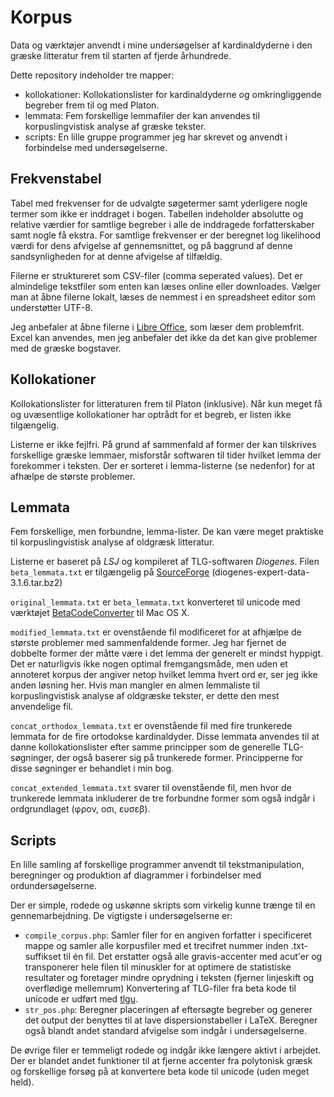 Korpus
======

Data og værktøjer anvendt i mine undersøgelser af kardinaldyderne i den græske litteratur frem til starten af fjerde århundrede.

Dette repository indeholder tre mapper:
- kollokationer: Kollokationslister for kardinaldyderne og omkringliggende begreber frem til og med Platon.
- lemmata: Fem forskellige lemmafiler der kan anvendes til korpuslingvistisk analyse af græske tekster. 
- scripts: En lille gruppe programmer jeg har skrevet og anvendt i forbindelse med undersøgelserne.

Frekvenstabel
-------------
Tabel med frekvenser for de udvalgte søgetermer samt yderligere nogle termer som ikke er inddraget i bogen. Tabellen indeholder absolutte og relative værdier for samtlige begreber i alle de inddragede forfatterskaber samt nogle få ekstra. For samtlige frekvenser er der beregnet log likelihood værdi for dens afvigelse af gennemsnittet, og på baggrund af denne sandsynligheden for at denne afvigelse af tilfældig.

Filerne er struktureret som CSV-filer (comma seperated values). Det er almindelige tekstfiler som enten kan læses online eller downloades. Vælger man at åbne filerne lokalt, læses de nemmest i en spreadsheet editor som understøtter UTF-8.

Jeg anbefaler at åbne filerne i [Libre Office](http://da.libreoffice.org/), som læser dem problemfrit. Excel kan anvendes, men jeg anbefaler det ikke da det kan give problemer med de græske bogstaver.


Kollokationer
------------

Kollokationslister for litteraturen frem til Platon (inklusive). Når kun meget få og uvæsentlige kollokationer har optrådt for et begreb, er listen ikke tilgængelig.

Listerne er ikke fejlfri. På grund af sammenfald af former der kan tilskrives forskellige græske lemmaer, misforstår softwaren til tider hvilket lemma der forekommer i teksten. Der er sorteret i lemma-listerne (se nedenfor) for at afhælpe de største problemer.


Lemmata
-------

Fem forskellige, men forbundne, lemma-lister. De kan være meget praktiske til korpuslingvistisk analyse af oldgræsk litteratur. 

Listerne er baseret på _LSJ_ og kompileret af TLG-softwaren _Diogenes_. 
Filen `beta_lemmata.txt` er tilgængelig på [SourceForge](http://sourceforge.net/projects/diogenes/files/diogenes/3.1.6/)
 (diogenes-expert-data-3.1.6.tar.bz2) 

`original_lemmata.txt` er `beta_lemmata.txt` konverteret til unicode med værktøjet [BetaCodeConverter](http://www.lucius-hartmann.ch/programme/bcconver.php) til Mac OS X. 

`modified_lemmata.txt` er ovenstående fil modificeret for at afhjælpe de største problemer med sammenfaldende former. Jeg har fjernet de dobbelte former der måtte være i det lemma der generelt er mindst hyppigt. Det er naturligvis ikke nogen optimal fremgangsmåde, men uden et annoteret korpus der angiver netop hvilket lemma hvert ord er, ser jeg ikke anden løsning her. Hvis man mangler en almen lemmaliste til korpuslingvistisk analyse af oldgræske tekster, er dette den mest anvendelige fil. 

`concat_orthodox_lemmata.txt` er ovenstående fil med fire trunkerede lemmata for de fire ortodokse kardinaldyder. Disse lemmata anvendes til at danne kollokationslister efter samme principper som de generelle TLG-søgninger, der også baserer sig på trunkerede former. Principperne for disse søgninger er behandlet i min bog.

`concat_extended_lemmata.txt` svarer til ovenstående fil, men hvor de trunkerede lemmata inkluderer de tre forbundne former som også indgår i ordgrundlaget (φρον, οσι, ευσεβ).


Scripts
-------

En lille samling af forskellige programmer anvendt til tekstmanipulation, beregninger og produktion af diagrammer i forbindelser med ordundersøgelserne.

Der er simple, rodede og uskønne skripts som virkelig kunne trænge til en gennemarbejdning.
De vigtigste i undersøgelserne er:

- `compile_corpus.php`: Samler filer for en angiven forfatter i specificeret mappe og samler alle korpusfiler med et trecifret nummer inden .txt-suffikset til én fil. Det erstatter også alle gravis-accenter med acut'er og transponerer hele filen til minuskler for at optimere de statistiske resultater og foretager mindre oprydning i teksten (fjerner linjeskift og overflødige mellemrum)
Konvertering af TLG-filer fra beta kode til unicode er udført med [tlgu](http://tlgu.carmen.gr/tlgu.1.html).
- `str_pos.php`: Beregner placeringen af eftersøgte begreber og generer det output der benyttes til at lave dispersionstabeller i LaTeX. Beregner også blandt andet standard afvigelse som indgår i undersøgelserne.

De øvrige filer er temmeligt rodede og indgår ikke længere aktivt i arbejdet. Der er blandet andet funktioner til at fjerne accenter fra polytonisk græsk og forskellige forsøg på at konvertere beta kode til unicode (uden meget held). 
 


